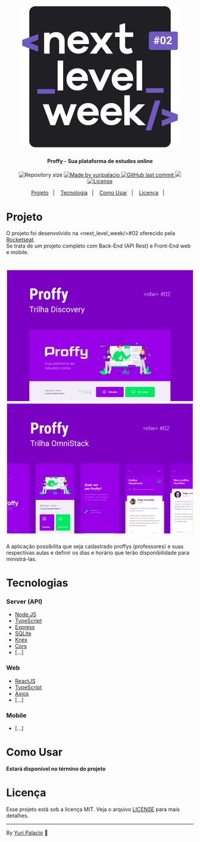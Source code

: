 <h1 align="center">
    <img alt="MyChat" title="#NLW02" src=".github/NLW02.svg">
</h1>

<h4 align="center"> 
	Proffy - Sua plataforma de estudos online
</h4>

<p align="center">	
  <img alt="Repository size" src="https://img.shields.io/github/repo-size/yuripalacio/proffy">

  <a href="https://www.linkedin.com/in/yuripalacio/">
    <img alt="Made by yuripalacio" src="https://img.shields.io/badge/made%20by-Yuri%20Palacio-%2304D361">
  </a>
  
  <a href="https://github.com/yuripalacio/mychat/commits/master">
    <img alt="GitHub last commit" src="https://img.shields.io/github/last-commit/yuripalacio/proffy">
  </a>
  
  <a aria-label="Completed" href="https://nextlevelweek.com/episodios/omnistack/1/edicao/2">
    <img src="https://img.shields.io/badge/NLW-done-brightgreen?logo=data:image/png;base64,iVBORw0KGgoAAAANSUhEUgAAABAAAAAQCAMAAAAoLQ9TAAAALVBMVEVHcExxWsF0XMJzXMJxWcFsUsD///9jRrzY0u6Xh9Gsn9n39fyMecy0qd2bjNJWBT0WAAAABHRSTlMA2Do606wF2QAAAGlJREFUGJVdj1cWwCAIBLEsRU3uf9xobDH8+GZwUYi8i6ucJwrxKE+7D0G9Q4vlYqtmCSjndr4CgCgzlyFgfKfKCVO0LrPKjmiqMxGXkJwNnXskqWG+1oSM+BSwD8f29YLNjvx/OQrn+g99oQSoNmt3PgAAAABJRU5ErkJggg==">
  </a>
  
  <a href="https://github.com/yuripalacio/mychat/blob/master/LICENSE">
    <img alt="License" src="https://img.shields.io/badge/license-MIT-brightgreen">
  </a>
</p>

<p align="center">
  <a href="#sobre">Projeto</a>&nbsp;&nbsp;&nbsp;|&nbsp;&nbsp;&nbsp;
  <a href="#tecnologia">Tecnologia</a>&nbsp;&nbsp;&nbsp;|&nbsp;&nbsp;&nbsp;
  <a href="#como-usar">Como Usar</a>&nbsp;&nbsp;&nbsp;|&nbsp;&nbsp;&nbsp;
  <a href="#licança">Licença</a>&nbsp;&nbsp;&nbsp;|&nbsp;&nbsp;&nbsp;
</p>

# Projeto

O projeto foi desenvolvido na <next_level_week/>#02 oferecido pela [Rocketseat](https://rocketseat.com.br/). <br />
Se trata de um projeto completo com Back-End (API Rest) e Front-End web e mobile.

<h1 align="center">
  <img alt="web" title="#web" src=".github/web.png" width="500px">

  <img alt="mobile" title="#mobile" src=".github/mobile.png" width="500px">
</h1>

A aplicação possibilita que seja cadastrado proffys (professores) e suas respectivas aulas e definir os dias e horário que terão disponibilidade para ministrá-las.

# Tecnologias

### Server (API)

- [Node.JS](https://nodejs.org/en/docs/)
- [TypeScript](https://www.typescriptlang.org/)
- [Express](https://expressjs.com/)
- [SQLite](https://www.sqlite.org/index.html)
- [Knex](http://knexjs.org/)
- [Cors](https://github.com/expressjs/cors)
- [...]

### Web

- [ReactJS](https://reactjs.org/)
- [TypeScript](https://www.typescriptlang.org/)
- [Axios](https://github.com/axios/axios)
- [...]

### Mobile

- [...]

# Como Usar

**Estará disponível no término do projeto**

# Licença

Esse projeto está sob a licença MIT. Veja o arquivo <a href="https://github.com/yuripalacio/proffy/blob/master/LICENSE">LICENSE</a> para mais detalhes.

<hr />

By [Yuri Palacio](https://www.linkedin.com/in/yuri-palacio/) :wave:
